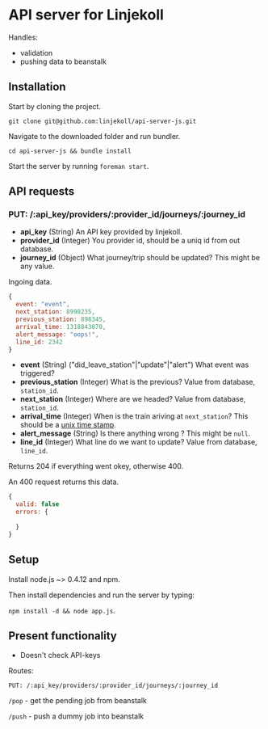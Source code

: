 # API server for Linjekoll

Handles:

- validation
- pushing data to beanstalk

## Installation

Start by cloning the project.

`git clone git@github.com:linjekoll/api-server-js.git`

Navigate to the downloaded folder and run bundler.

`cd api-server-js && bundle install`

Start the server by running `foreman start`.
  
## API requests


### PUT: /:api_key/providers/:provider_id/journeys/:journey_id

- **api_key** (String) An API key provided by linjekoll.
- **provider_id** (Integer) You provider id, should be a uniq id from out database.
- **journey_id** (Object) What journey/trip should be updated? This might be any value.

Ingoing data.
``` javascript
{
  event: "event",
  next_station: 8998235,
  previous_station: 898345,
  arrival_time: 1318843870,
  alert_message: "oops!",
  line_id: 2342
}
```

- **event** (String) ("did_leave_station"|"update"|"alert") What event was triggered?
- **previous_station** (Integer) What is the previous? Value from database, `station_id`.
- **next_station** (Integer) Where are we headed? Value from database, `station_id`.
- **arrival_time** (Integer) When is the train ariving at `next_station`? This should be a [unix time stamp](http://en.wikipedia.org/wiki/Unix_time).
- **alert_message** (String) Is there anything wrong ? This might be `null`.
- **line_id** (Integer) What line do we want to update? Value from database, `line_id`.

Returns 204 if everything went okey, otherwise 400.

An 400 request returns this data.

``` javascript
{
  valid: false
  errors: {
    
  }
}
```

## Setup

Install node.js ~> 0.4.12 and npm.

Then install dependencies and run the server by typing: 

`npm install -d && node app.js`.


## Present functionality

- Doesn't check API-keys

Routes:

`PUT: /:api_key/providers/:provider_id/journeys/:journey_id`

`/pop` - get the pending job from beanstalk

`/push` - push a dummy job into beanstalk
